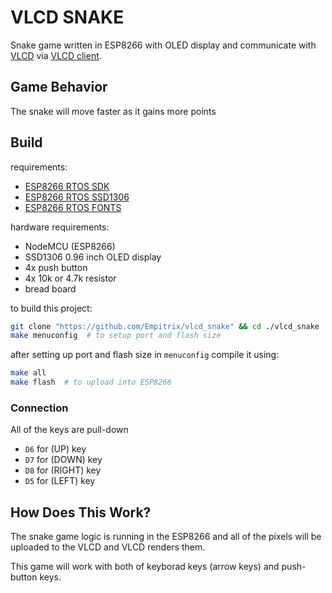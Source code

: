 # VLCD SNAKE
Snake game written in ESP8266 with OLED display and communicate with [VLCD](https://github.com/empitrix/vlcd) via [VLCD client](https://github.com/empitrix/vlcd_client).


## Game Behavior
The snake will move faster as it gains more points


## Build

requirements:
- [ESP8266 RTOS SDK](https://github.com/espressif/ESP8266_RTOS_SDK)
- [ESP8266 RTOS SSD1306](https://github.com/Fonger/ESP8266-RTOS-SSD1306)
- [ESP8266 RTOS FONTS](https://github.com/Fonger/ESP8266-RTOS-FONTS)

hardware requirements:
- NodeMCU (ESP8266)
- SSD1306 0.96 inch OLED display
- 4x push button
- 4x 10k or 4.7k resistor
- bread board

to build this project:
```bash
git clone "https://github.com/Empitrix/vlcd_snake" && cd ./vlcd_snake
make menuconfig  # to setup port and flash size
```
after setting up port and flash size in `menuconfig` compile it using:
```bash
make all
make flash  # to upload into ESP8266
```

### Connection

All of the keys are pull-down

- `D6` for (UP) key
- `D7` for (DOWN) key
- `D8` for (RIGHT) key
- `D5` for (LEFT) key


## How Does This Work?
The snake game logic is running in the ESP8266 and all of the pixels will be uploaded to the VLCD and VLCD renders them.

This game will work with both of keyborad keys (arrow keys) and push-button keys.

